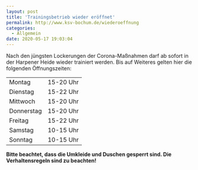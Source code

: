 ```yaml
---
layout: post
title: 'Trainingsbetrieb wieder eröffnet'
permalink: http://www.ksv-bochum.de/wiederoeffnung
categories:
  - Allgemein
date: 2020-05-17 19:03:04
---
```


Nach den jüngsten Lockerungen der Corona-Maßnahmen darf ab sofort in der
Harpener Heide wieder trainiert werden. Bis auf Weiteres gelten hier die
folgenden Öffnungszeiten:

|            |           |
| ---------- | --------- |
| Montag     | 15-20 Uhr |
| Dienstag   | 15-22 Uhr |
| Mittwoch   | 15-20 Uhr |
| Donnerstag | 15-20 Uhr |
| Freitag    | 15-22 Uhr |
| Samstag    | 10-15 Uhr |
| Sonntag    | 10-15 Uhr |

**Bitte beachtet, dass die Umkleide und Duschen gesperrt sind. Die
Verhaltensregeln sind zu beachten!**
